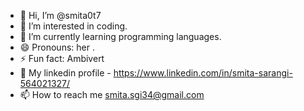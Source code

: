 - 👋 Hi, I’m @smita0t7
- 👀 I’m interested in coding.
- 🌱 I’m currently learning programming languages.
- 😄 Pronouns: her .
- ⚡ Fun fact: Ambivert
- 🔗 My linkedin profile - https://www.linkedin.com/in/smita-sarangi-564021327/
- 📫 How to reach me smita.sgi34@gmail.com

<!---
smita0t7/smita0t7 is a ✨ special ✨ repository because its `README.md` (this file) appears on your GitHub profile.
You can click the Preview link to take a look at your changes.
--->
